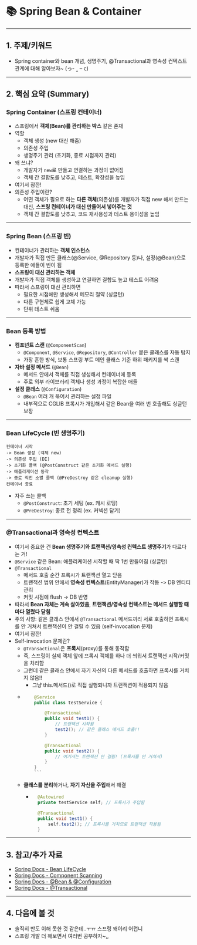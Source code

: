 # 📚 Spring Bean & Container

---

## 1. 주제/키워드
- Spring container와 bean 개념, 생명주기, @Transactional과 영속성 컨텍스트 관계에 대해 알아보자~ (っ- ‸ – ς)

---

## 2. 핵심 요약 (Summary)

### Spring Container (스프링 컨테이너)
- 스프링에서 **객체(Bean)를 관리하는 박스** 같은 존재
- 역할
  - 객체 생성 (new 대신 해줌)
  - 의존성 주입
  - 생명주기 관리 (초기화, 종료 시점까지 관리)
- 왜 쓰냐?
  - 개발자가 `new`로 만들고 연결하는 과정이 없어짐
  - 객체 간 결합도를 낮추고, 테스트, 확장성을 높임
- 여기서 잠깐!
- 의존성 주입이란?
  - 어떤 객체가 필요로 하는 **다른 객체**(의존성)를 개발자가 직접 new 해서 만드는 대신, **스프링 컨테이너가 대신 만들어서 넣어주는 것**
  - 객체 간 결합도를 낮추고, 코드 재사용성과 테스트 용이성을 높임

---

### Spring Bean (스프링 빈)
- 컨테이너가 관리하는 **객체 인스턴스**
- 개발자가 직접 만든 클래스(@Service, @Repository 등)나, 설정(@Bean)으로 등록한 애들이 빈이 됨
- **스프링이 대신 관리하는 객체**
- 개발자가 직접 객체를 생성하고 연결하면 결합도 높고 테스트 어려움
- 따라서 스프링이 대신 관리하면
  - 필요한 시점에만 생성해서 메모리 절약 (싱글턴)
  - 다른 구현체로 쉽게 교체 가능
  - 단위 테스트 쉬움

---

### Bean 등록 방법
- **컴포넌트 스캔** (`@ComponentScan`)
  - `@Component`, `@Service`, `@Repository`, `@Controller` 붙은 클래스를 자동 탐지
  - 가장 흔한 방식, 보통 스프링 부트 메인 클래스 기준 하위 패키지를 싹 스캔
- **자바 설정 메서드** (`@Bean`)
  - 메서드 안에서 객체를 직접 생성해서 컨테이너에 등록
  - 주로 외부 라이브러리 객체나 생성 과정이 복잡한 애들
- **설정 클래스** (`@Configuration`)
  - `@Bean` 여러 개 묶어서 관리하는 설정 파일
  - 내부적으로 CGLIB 프록시가 개입해서 같은 Bean을 여러 번 호출해도 싱글턴 보장

---

### Bean LifeCycle (빈 생명주기)

```
컨테이너 시작
-> Bean 생성 (객체 new)
-> 의존성 주입 (DI)
-> 초기화 콜백 (@PostConstruct 같은 초기화 메서드 실행)
-> 애플리케이션 동작
-> 종료 직전 소멸 콜백 (@PreDestroy 같은 cleanup 실행)
컨테이너 종료
```
- 자주 쓰는 콜백
  - `@PostConstruct`: 초기 세팅 (ex. 캐시 로딩)
  - `@PreDestroy`: 종료 전 정리 (ex. 커넥션 닫기)

---

### @Transactional과 영속성 컨텍스트
- 여기서 중요한 건 **Bean 생명주기와 트랜잭션/영속성 컨텍스트 생명주기**가 다르다는 거!
- `@Service` 같은 Bean: 애플리케이션 시작할 때 딱 1번 만들어짐 (싱글턴)
- `@Transactional`
  - 메서드 호출 순간 프록시가 트랜잭션 열고 닫음
  - 트랜잭션 범위 안에서 **영속성 컨텍스트**(EntityManager)가 작동 -> DB 엔티티 관리
  - 커밋 시점에 flush -> DB 반영
- 따라서 **Bean 자체는 계속 살아있음**, **트랜잭션/영속성 컨텍스트는 메서드 실행할 때마다 열렸다 닫힘**
- 주의 사항: 같은 클래스 안에서 `@Transactional` 메서드끼리 서로 호출하면 프록시를 안 거쳐서 트랜잭션이 안 걸릴 수 있음 (self-invocation 문제)
- 여기서 잠깐!
- Self-invocation 문제란?
  - `@Transactional`은 **프록시**(proxy)를 통해 동작함
  - 즉, 스프링이 실제 객체 앞에 프록시 객체를 하나 더 씌워서 트랜잭션 시작/커밋을 처리함
  - 그런데 같은 클래스 안에서 자기 자신의 다른 메서드를 호출하면 프록시를 거치지 않음!!
    - 그냥 this.메서드()로 직접 실행되니까 트랜잭션이 적용되지 않음
  - ```java
        @Service
        public class testService {

            @Transactional
            public void test1() {
                // 트랜잭션 시작됨
                test2(); // 같은 클래스 메서드 호출!!
            }

            @Transactional
            public void test2() {
                // 여기서는 트랜잭션 안 걸림! (프록시를 안 거쳐서)
            }
        }
        ```
  - **클래스를 분리**하거나, **자기 자신을 주입**해서 해결
    - ```java
        @Autowired
        private testService self; // 프록시가 주입됨

        @Transactional
        public void test1() {
            self.test2(); // 프록시를 거치므로 트랜잭션 적용됨
        }
        ```

---

## 3. 참고/추가 자료
- [Spring Docs - Bean LifeCycle](https://docs.spring.io/spring-framework/reference/core/beans/factory-nature.html)
- [Spring Docs - Component Scanning](https://docs.spring.io/spring-framework/reference/core/beans/classpath-scanning.html)
- [Spring Docs - @Bean & @Configuration](https://docs.spring.io/spring-framework/reference/core/beans/java/basic-concepts.html)
- [Spring Docs - @Transactional](https://docs.spring.io/spring-framework/reference/data-access/transaction/declarative/annotations.html)

---

## 4. 다음에 볼 것
- 솔직히 반도 이해 못한 것 같은데..ㅜㅠ 스프링 왜이리 어렵니
- 스프링 개발 더 해보면서 여러번 공부하자~,,

